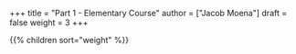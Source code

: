 +++
title = "Part 1 - Elementary Course"
author = ["Jacob Moena"]
draft = false
weight = 3
+++

{{% children sort="weight" %}}
